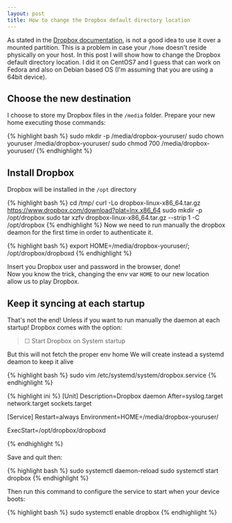 ```yaml
---
layout: post
title: How to change the Dropbox default directory location
---
```


As stated in the [Dropbox documentation](https://www.dropbox.com/help/syncing-uploads/stuck-syncing), is not a good idea to use it over a mounted partition. This is a problem in case your `/home` doesn't reside physically on your host.
In this post I will show how to change the Dropbox default directory location. I did it on CentOS7 and I guess that can work on Fedora and also on Debian based OS (I'm assuming that you are using a 64bit device).  
## Choose the new destination
I choose to store my Dropbox files in the `/media` folder.
Prepare your new home executing those commands:

{% highlight bash %}
sudo mkdir -p /media/dropbox-youruser/
sudo chown youruser /media/dropbox-youruser/
sudo chmod 700 /media/dropbox-youruser/
{% endhighlight %}

## Install Dropbox 
Dropbox will be installed in the `/opt` directory 

{% highlight bash %}
cd /tmp/
curl -Lo dropbox-linux-x86_64.tar.gz https://www.dropbox.com/download?plat=lnx.x86_64
sudo mkdir -p /opt/dropbox
sudo tar xzfv dropbox-linux-x86_64.tar.gz --strip 1 -C /opt/dropbox
{% endhighlight %}
Now we need to run manually the dropbox deamon for the first time in order to authenticate it.

{% highlight bash %}
export HOME=/media/dropbox-youruser/; /opt/dropbox/dropboxd
{% endhighlight %}

Insert you Dropbox user and password in the browser, done!  
Now you know the trick, changing the env var `HOME` to our new location allow us to play Dropbox.

## Keep it syncing at each startup
That's not the end! Unless if you want to run manually the daemon at each startup!
Dropbox comes with the option:
  > ☐ Start Dropbox on System startup

But this will not fetch the proper env home
We will create instead a systemd deamon to keep it alive


{% highlight bash %}
sudo vim /etc/systemd/system/dropbox.service
{% endhighlight %}

{% highlight ini %}
[Unit]
Description=Dropbox daemon
After=syslog.target network.target sockets.target

[Service]
Restart=always
Environment=HOME=/media/dropbox-youruser/

ExecStart=/opt/dropbox/dropboxd

{% endhighlight %}

Save and quit then:

{% highlight bash %}
sudo systemctl daemon-reload
sudo systemctl start dropbox
{% endhighlight %}

Then run this command to configure the service to start when your device boots:

{% highlight bash %}
sudo systemctl enable dropbox
{% endhighlight %}



